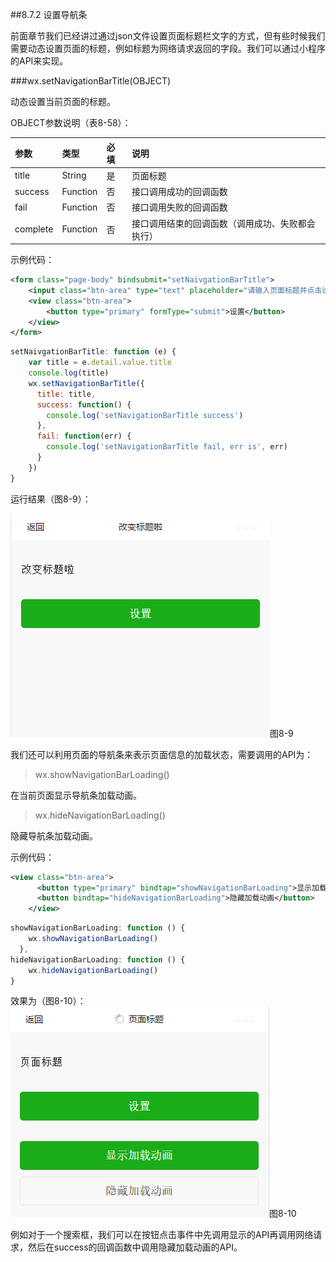 ##8.7.2 设置导航条

前面章节我们已经讲过通过json文件设置页面标题栏文字的方式，但有些时候我们需要动态设置页面的标题，例如标题为网络请求返回的字段。我们可以通过小程序的API来实现。

###wx.setNavigationBarTitle(OBJECT)

动态设置当前页面的标题。

OBJECT参数说明（表8-58）：

| 参数 | 类型 | 必填 | 说明 |
| :--- | :--- | :--- | :--- |
|title	|String	|是	|页面标题|
|success	|Function	|否	|接口调用成功的回调函数|
|fail	|Function	|否	|接口调用失败的回调函数|
|complete	|Function	|否	|接口调用结束的回调函数（调用成功、失败都会执行）|

示例代码：

```xml
<form class="page-body" bindsubmit="setNaivgationBarTitle">
    <input class="btn-area" type="text" placeholder="请输入页面标题并点击设置即可" name="title"></input>
    <view class="btn-area">
        <button type="primary" formType="submit">设置</button>
    </view>
</form>
```

```js
setNaivgationBarTitle: function (e) {
    var title = e.detail.value.title
    console.log(title)
    wx.setNavigationBarTitle({
      title: title,
      success: function() {
        console.log('setNavigationBarTitle success')
      },
      fail: function(err) {
        console.log('setNavigationBarTitle fail, err is', err)
      }
    })
}
```

运行结果（图8-9）：

![](/assets/8-9.png)图8-9

我们还可以利用页面的导航条来表示页面信息的加载状态，需要调用的API为：

>wx.showNavigationBarLoading()

在当前页面显示导航条加载动画。

>wx.hideNavigationBarLoading()

隐藏导航条加载动画。

示例代码：

```xml
<view class="btn-area">
      <button type="primary" bindtap="showNavigationBarLoading">显示加载动画</button>
      <button bindtap="hideNavigationBarLoading">隐藏加载动画</button>
    </view>
```

```js
showNavigationBarLoading: function () {
    wx.showNavigationBarLoading()
  },
hideNavigationBarLoading: function () {
    wx.hideNavigationBarLoading()
}
```
效果为（图8-10）：
![](/assets/8-10.png)图8-10

例如对于一个搜索框，我们可以在按钮点击事件中先调用显示的API再调用网络请求，然后在success的回调函数中调用隐藏加载动画的API。
